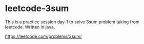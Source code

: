 # leetcode-3sum
This is a practice session day-1 to solve 3sum problem taking from leetcode. Written in java.

https://leetcode.com/problems/3sum/
